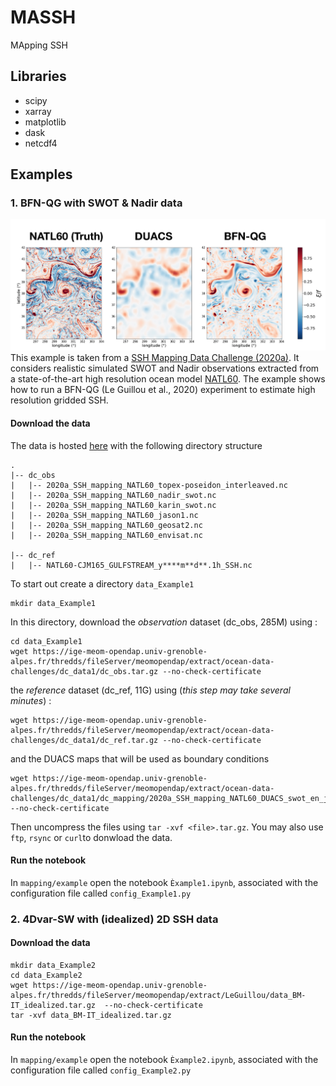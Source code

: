 # MASSH
MApping SSH 

## Libraries
- scipy
- xarray
- matplotlib
- dask
- netcdf4


## Examples
### 1. BFN-QG with SWOT & Nadir data
![BFN-QG](images/BFN-QG.png)
This example is taken from a [SSH Mapping Data Challenge (2020a)](https://github.com/ocean-data-challenges/2020a_SSH_mapping_NATL60). It considers realistic simulated SWOT and Nadir observations extracted from a state-of-the-art high resolution ocean model [NATL60](https://meom-group.github.io/swot-natl60/science.html). The example shows how to run a BFN-QG (Le Guillou et al., 2020) experiment to estimate high resolution gridded SSH. 
#### Download the data
The data is hosted [here](https://ige-meom-opendap.univ-grenoble-alpes.fr/thredds/catalog/meomopendap/extract/ocean-data-challenges/dc_data1/catalog.html) with the following directory structure

```
. 
|-- dc_obs
|   |-- 2020a_SSH_mapping_NATL60_topex-poseidon_interleaved.nc
|   |-- 2020a_SSH_mapping_NATL60_nadir_swot.nc 
|   |-- 2020a_SSH_mapping_NATL60_karin_swot.nc
|   |-- 2020a_SSH_mapping_NATL60_jason1.nc
|   |-- 2020a_SSH_mapping_NATL60_geosat2.nc
|   |-- 2020a_SSH_mapping_NATL60_envisat.nc

|-- dc_ref
|   |-- NATL60-CJM165_GULFSTREAM_y****m**d**.1h_SSH.nc

```

To start out create a directory ```data_Example1```
```shell
mkdir data_Example1
```

In this directory, download the *observation* dataset (dc_obs, 285M) using : 
```shell
cd data_Example1
wget https://ige-meom-opendap.univ-grenoble-alpes.fr/thredds/fileServer/meomopendap/extract/ocean-data-challenges/dc_data1/dc_obs.tar.gz --no-check-certificate
```
the *reference* dataset (dc_ref, 11G) using (*this step may take several minutes*) : 

```shell
wget https://ige-meom-opendap.univ-grenoble-alpes.fr/thredds/fileServer/meomopendap/extract/ocean-data-challenges/dc_data1/dc_ref.tar.gz --no-check-certificate
```

and the DUACS maps that will be used as boundary conditions
```shell
wget https://ige-meom-opendap.univ-grenoble-alpes.fr/thredds/fileServer/meomopendap/extract/ocean-data-challenges/dc_data1/dc_mapping/2020a_SSH_mapping_NATL60_DUACS_swot_en_j1_tpn_g2.nc --no-check-certificate
```

Then uncompress the files using `tar -xvf <file>.tar.gz`. You may also use `ftp`, `rsync` or `curl`to donwload the data.  


#### Run the notebook
In ```mapping/example``` open the notebook ```Èxample1.ipynb```, associated with the configuration file called ```config_Example1.py```

### 2. 4Dvar-SW with (idealized) 2D SSH data
#### Download the data
```shell
mkdir data_Example2
cd data_Example2
wget https://ige-meom-opendap.univ-grenoble-alpes.fr/thredds/fileServer/meomopendap/extract/LeGuillou/data_BM-IT_idealized.tar.gz  --no-check-certificate
tar -xvf data_BM-IT_idealized.tar.gz
```
#### Run the notebook
In ```mapping/example``` open the notebook ```Èxample2.ipynb```, associated with the configuration file called ```config_Example2.py```
